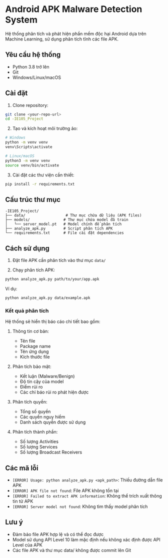 # Android APK Malware Detection System

Hệ thống phân tích và phát hiện phần mềm độc hại Android dựa trên Machine Learning, sử dụng phân tích tĩnh các file APK.

## Yêu cầu hệ thống

- Python 3.8 trở lên
- Git
- Windows/Linux/macOS

## Cài đặt

1. Clone repository:
```bash
git clone <your-repo-url>
cd -IE105_Project
```

2. Tạo và kích hoạt môi trường ảo:
```bash
# Windows
python -m venv venv
venv\Scripts\activate

# Linux/macOS
python3 -m venv venv
source venv/bin/activate
```

3. Cài đặt các thư viện cần thiết:
```bash
pip install -r requirements.txt
```

## Cấu trúc thư mục

```
-IE105_Project/
├── data/                  # Thư mục chứa dữ liệu (APK files)
├── models/               # Thư mục chứa model đã train
│   └── server_model.pt   # Model chính để phân tích
├── analyze_apk.py        # Script phân tích APK
└── requirements.txt      # File cài đặt dependencies
```

## Cách sử dụng

1. Đặt file APK cần phân tích vào thư mục `data/`

2. Chạy phân tích APK:
```bash
python analyze_apk.py path/to/your/app.apk
```

Ví dụ:
```bash
python analyze_apk.py data/example.apk
```

### Kết quả phân tích

Hệ thống sẽ hiển thị báo cáo chi tiết bao gồm:

1. Thông tin cơ bản:
   - Tên file
   - Package name
   - Tên ứng dụng
   - Kích thước file

2. Phân tích bảo mật:
   - Kết luận (Malware/Benign)
   - Độ tin cậy của model
   - Điểm rủi ro
   - Các chỉ báo rủi ro phát hiện được

3. Phân tích quyền:
   - Tổng số quyền
   - Các quyền nguy hiểm
   - Danh sách quyền được sử dụng

4. Phân tích thành phần:
   - Số lượng Activities
   - Số lượng Services
   - Số lượng Broadcast Receivers

## Các mã lỗi

- `[ERROR] Usage: python analyze_apk.py <apk_path>`: Thiếu đường dẫn file APK
- `[ERROR] APK file not found`: File APK không tồn tại
- `[ERROR] Failed to extract APK information`: Không thể trích xuất thông tin từ APK
- `[ERROR] Server model not found`: Không tìm thấy model phân tích

## Lưu ý

- Đảm bảo file APK hợp lệ và có thể đọc được
- Model sử dụng API Level 10 làm mặc định nếu không xác định được API Level của APK
- Các file APK và thư mục data/ không được commit lên Git

